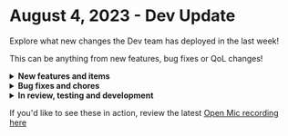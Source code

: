 # August 4, 2023 - Dev Update

Explore what new changes the Dev team has deployed in the last week!

This can be anything from new features, bug fixes or QoL changes!

<details>

<summary><strong>New features and items</strong></summary>

* New actions for parsing html and xml
* Crate marketplace tag filtering
* Added a shuffle filter to Jinja
* Workflow builder notes
* Workflow builder multi-select
* New data transform actions
* New Crate Details page

</details>

<details>

<summary><strong>Bug fixes and chores</strong></summary>

* Improved logging for task render failures
* Modified task timeouts to register as a failure
* Modified auto-populate conditions for forms to prevent possible collision with option generator default selection
* Updated forms markdown textfield render condition to reset after submit
* Updated the error messages for Authorized Users to remove "invite" terminology
* Updated the copyright date on Rewst email templates
* Improved toast messages by preventing text from getting cut off and adding a copy button
* Fix a bug where not all organization pickers are showing results recursively
* Upgrade frontend and graph-api from NodeJS 16 to 18
* Removed early return 200 response for datto psa webhooks

</details>

<details>

<summary><strong>In review, testing and development</strong></summary>

* Fix a bug with datto psa webhooks where a 200 response is always returned even when the request isn't valid
* Fix base url for acronis US-2 region
* Update crate cards on Crate Marketplace page and add new sort/filtering options
* Make workflow name, time savings, and original execution available in workflow listeners
* Fix a bug where deleting a user would not delete their associated user invite

</details>

If you'd like to see these in action, review the latest [Open Mic recording here](../../roc-open-mics/roc-open-mics-north-america/2023-roc-open-mics/august-4th-2023-aharon-on-a-plane.md)
